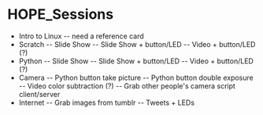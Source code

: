 # HOPE_Sessions
- Intro to Linux
-- need a reference card
- Scratch
-- Slide Show
-- Slide Show + button/LED
-- Video + button/LED (?)
- Python
-- Slide Show
-- Slide Show + button/LED
-- Video + button/LED (?)
- Camera
-- Python button take picture
-- Python button double exposure
-- Video color subtraction (?)
-- Grab other people's camera script client/server
- Internet
-- Grab images from tumblr
-- Tweets + LEDs
